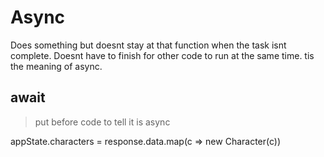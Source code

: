 # Async

Does something but doesnt stay at that function when the task isnt complete. Doesnt have to finish for other code to run at the same time. tis the meaning of async.

## await
> put before code to tell it is async

appState.characters = response.data.map(c => new Character(c))